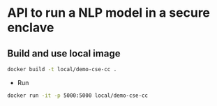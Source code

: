 # API to run a NLP model in a secure enclave

## Build and use local image

```bash
docker build -t local/demo-cse-cc .
```

* Run

```bash
docker run -it -p 5000:5000 local/demo-cse-cc
```

